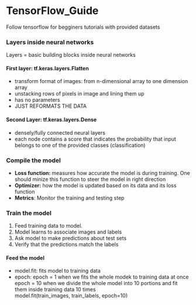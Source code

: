 # TensorFlow_Guide
Follow tensorflow for begginers tutorials with provided datasets

### Layers inside neural networks
Layers = basic building blocks inside neural networks<br>
#### First layer: tf.keras.layers.Flatten
- transform format of images: from n-dimensional array to one dimension array
- unstacking rows of pixels in image and lining them up
- has no parameters
- JUST REFORMATS THE DATA

#### Second Layer: tf.keras.layers.Dense
- densely/fully connected neural layers
- each node contains a score that indicates the probability that input belongs to one of the provided classes (classification)

### Compile the model
- <b>Loss function: </b> measures how accurate the model is during training. One should minize this function to steer the model in right direction
- <b>Optimizer:</b> how the model is updated based on its data and its loss function
- <b>Metrics</b>: Monitor the training and testing step

### Train the model
1. Feed training data to model.
2. Model learns to associate images and labels
3. Ask model to make predictions about test sets
4. Verify that the predictions match the labels

#### Feed the model
- model.fit: fits model to training data
- epoch: epoch = 1 when we fits the whole modek to training data at once
 <br>epoch = 10 when we divide the whole model into 10 portions and fit them inside training data 10 times<br>
model.fit(train_images, train_labels, epoch=10)
